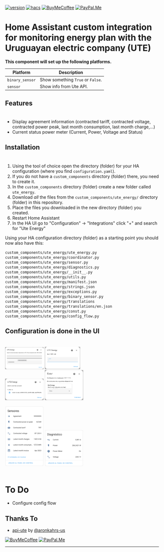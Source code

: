 [![version][releases-shield]][releases]
[![hacs][hacsbadge]][hacs]
[![BuyMeCoffee][buymecoffeebadge]][buymecoffee]
[![PayPal.Me][paypalbadge]][paypal]

# Home Assistant custom integration for monitoring energy plan with the Uruguayan electric company (UTE)

**This component will set up the following platforms.**

| Platform        | Description                                                               |
| --------------- | ------------------------------------------------------------------------- |
| `binary_sensor` | Show something `True` or `False`.                                         |
| `sensor`        | Show info from Ute API. |

## Features
#

- Display agreement information (contracted tariff, contracted voltage, contracted power peak, last month consumption, last month charge,...)
- Current status power meter (Current, Power, Voltage and Status)

## Installation
#

1. Using the tool of choice open the directory (folder) for your HA configuration (where you find `configuration.yaml`).
2. If you do not have a `custom_components` directory (folder) there, you need to create it.
3. In the `custom_components` directory (folder) create a new folder called `ute_energy`.
4. Download _all_ the files from the `custom_components/ute_energy/` directory (folder) in this repository.
5. Place the files you downloaded in the new directory (folder) you created.
6. Restart Home Assistant
7. In the HA UI go to "Configuration" -> "Integrations" click "+" and search for "Ute Energy"

Using your HA configuration directory (folder) as a starting point you should now also have this:

```text
custom_components/ute_energy/ute_energy.py
custom_components/ute_energy/coordinator.py
custom_components/ute_energy/sensor.py
custom_components/ute_energy/diagnostics.py
custom_components/ute_energy/__init__.py
custom_components/ute_energy/utils.py
custom_components/ute_energy/manifest.json
custom_components/ute_energy/strings.json
custom_components/ute_energy/exceptions.py
custom_components/ute_energy/binary_sensor.py
custom_components/ute_energy/translations
custom_components/ute_energy/translations/en.json
custom_components/ute_energy/const.py
custom_components/ute_energy/config_flow.py
```

## Configuration is done in the UI
#

<img src="custom_components/docs/media/step1.png" width="25%">
<img src="custom_components/docs/media/step2.png" width="23%">
<br/>
<img src="custom_components/docs/media/step3.png" width="25%">
<img src="custom_components/docs/media/step4.png" height="10%" width="25%">
<br/>
<br/>
<img src="custom_components/docs/media/sensors1.png" width="25%">
<img src="custom_components/docs/media/sensors2.png" width="25%">


<!---->


<!---->
<br/>
<br/>

# To Do 
- Configure config flow


## Thanks To

- [api-ute](https://github.com/aronkahrs-us/api-ute) by [@aronkahrs-us](https://github.com/aronkahrs-us)

[![BuyMeCoffee][buymecoffeebadge]][buymecoffee]
[![PayPal.Me][paypalbadge]][paypal]

---
[buymecoffee]: https://www.buymeacoffee.com/gustavoqzdaa
[buymecoffeebadge]: https://img.shields.io/static/v1.svg?label=%20&message=Buy%20me%20a%20coffee&color=6f4e37&logo=buy%20me%20a%20coffee&logoColor=white
[hacs]: https://hacs.xyz
[hacsbadge]: https://img.shields.io/badge/HACS-Default-orange.svg?logo=HomeAssistantCommunityStore&logoColor=white
[releases-shield]: https://img.shields.io/github/manifest-json/v/gustavoqzdaa/ute_energy?filename=custom_components%2Fute_energy%2Fmanifest.json&color=green
[releases]: https://github.com/gustavoqzdaa/ute_energy/releases
[paypalbadge]: https://img.shields.io/static/v1.svg?label=%20&message=PayPal.Me&logo=paypal
[paypal]: https://paypal.me/gustavoqzdaa
